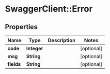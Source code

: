 # SwaggerClient::Error

## Properties
Name | Type | Description | Notes
------------ | ------------- | ------------- | -------------
**code** | **Integer** |  | [optional] 
**msg** | **String** |  | [optional] 
**fields** | **String** |  | [optional] 


